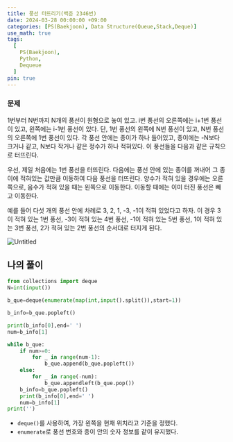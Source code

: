 ```yaml
---
title: 풍선 터뜨리기(백준 2346번)
date: 2024-03-28 00:00:00 +09:00
categories: [PS(Baekjoon), Data Structure(Queue,Stack,Deque)]
use_math: true
tags:
  [
    PS(Baekjoon),
    Python,
    Dequeue
  ]
pin: true
---
```


### 문제

1번부터 N번까지 N개의 풍선이 원형으로 놓여 있고. i번 풍선의 오른쪽에는 i+1번 풍선이 있고, 왼쪽에는 i-1번 풍선이 있다. 단, 1번 풍선의 왼쪽에 N번 풍선이 있고, N번 풍선의 오른쪽에 1번 풍선이 있다. 각 풍선 안에는 종이가 하나 들어있고, 종이에는 -N보다 크거나 같고, N보다 작거나 같은 정수가 하나 적혀있다. 이 풍선들을 다음과 같은 규칙으로 터뜨린다.

우선, 제일 처음에는 1번 풍선을 터뜨린다. 다음에는 풍선 안에 있는 종이를 꺼내어 그 종이에 적혀있는 값만큼 이동하여 다음 풍선을 터뜨린다. 양수가 적혀 있을 경우에는 오른쪽으로, 음수가 적혀 있을 때는 왼쪽으로 이동한다. 이동할 때에는 이미 터진 풍선은 빼고 이동한다.

예를 들어 다섯 개의 풍선 안에 차례로 3, 2, 1, -3, -1이 적혀 있었다고 하자. 이 경우 3이 적혀 있는 1번 풍선, -3이 적혀 있는 4번 풍선, -1이 적혀 있는 5번 풍선, 1이 적혀 있는 3번 풍선, 2가 적혀 있는 2번 풍선의 순서대로 터지게 된다.

![Untitled](%E1%84%91%E1%85%AE%E1%86%BC%E1%84%89%E1%85%A5%E1%86%AB%20%E1%84%90%E1%85%A5%E1%84%84%E1%85%B3%E1%84%85%E1%85%B5%E1%84%80%E1%85%B5(%E1%84%87%E1%85%A2%E1%86%A8%E1%84%8C%E1%85%AE%E1%86%AB%202346%E1%84%87%E1%85%A5%E1%86%AB)%2034324462a634403cbfa4cccb5ced2e9c/Untitled.png)

## 나의 풀이

```python
from collections import deque
N=int(input())

b_que=deque(enumerate(map(int,input().split()),start=1))

b_info=b_que.popleft()

print(b_info[0],end=' ')
num=b_info[1]

while b_que:
    if num>=0:
        for _ in range(num-1):
            b_que.append(b_que.popleft())
    else:
        for _ in range(-num):
            b_que.appendleft(b_que.pop())
    b_info=b_que.popleft()
    print(b_info[0],end=' ')
    num=b_info[1]
print('')
```

- `deque()`를 사용하여, 가장 왼쪽을 현재 위치라고 기준을 정했다.
- `enumerate`로 풍선 번호와 종이 안의 숫자 정보를 같이 유지했다.
